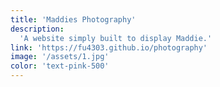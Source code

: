 ```yaml
---
title: 'Maddies Photography'
description:
  'A website simply built to display Maddie.'
link: 'https://fu4303.github.io/photography'
image: '/assets/1.jpg'
color: 'text-pink-500'
---
```

